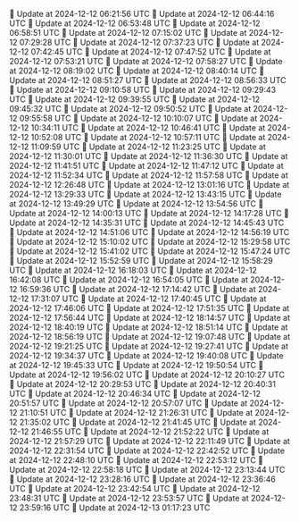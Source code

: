 🔄 Update at 2024-12-12 06:21:56 UTC
🔄 Update at 2024-12-12 06:44:16 UTC
🔄 Update at 2024-12-12 06:53:48 UTC
🔄 Update at 2024-12-12 06:58:51 UTC
🔄 Update at 2024-12-12 07:15:02 UTC
🔄 Update at 2024-12-12 07:29:28 UTC
🔄 Update at 2024-12-12 07:37:23 UTC
🔄 Update at 2024-12-12 07:42:45 UTC
🔄 Update at 2024-12-12 07:47:52 UTC
🔄 Update at 2024-12-12 07:53:21 UTC
🔄 Update at 2024-12-12 07:58:27 UTC
🔄 Update at 2024-12-12 08:19:02 UTC
🔄 Update at 2024-12-12 08:40:14 UTC
🔄 Update at 2024-12-12 08:51:27 UTC
🔄 Update at 2024-12-12 08:56:33 UTC
🔄 Update at 2024-12-12 09:10:58 UTC
🔄 Update at 2024-12-12 09:29:43 UTC
🔄 Update at 2024-12-12 09:39:55 UTC
🔄 Update at 2024-12-12 09:45:32 UTC
🔄 Update at 2024-12-12 09:50:52 UTC
🔄 Update at 2024-12-12 09:55:58 UTC
🔄 Update at 2024-12-12 10:10:07 UTC
🔄 Update at 2024-12-12 10:34:11 UTC
🔄 Update at 2024-12-12 10:46:41 UTC
🔄 Update at 2024-12-12 10:52:08 UTC
🔄 Update at 2024-12-12 10:57:11 UTC
🔄 Update at 2024-12-12 11:09:59 UTC
🔄 Update at 2024-12-12 11:23:25 UTC
🔄 Update at 2024-12-12 11:30:01 UTC
🔄 Update at 2024-12-12 11:36:30 UTC
🔄 Update at 2024-12-12 11:41:51 UTC
🔄 Update at 2024-12-12 11:47:12 UTC
🔄 Update at 2024-12-12 11:52:34 UTC
🔄 Update at 2024-12-12 11:57:58 UTC
🔄 Update at 2024-12-12 12:26:48 UTC
🔄 Update at 2024-12-12 13:01:16 UTC
🔄 Update at 2024-12-12 13:29:33 UTC
🔄 Update at 2024-12-12 13:43:15 UTC
🔄 Update at 2024-12-12 13:49:29 UTC
🔄 Update at 2024-12-12 13:54:56 UTC
🔄 Update at 2024-12-12 14:00:13 UTC
🔄 Update at 2024-12-12 14:17:28 UTC
🔄 Update at 2024-12-12 14:35:31 UTC
🔄 Update at 2024-12-12 14:45:43 UTC
🔄 Update at 2024-12-12 14:51:06 UTC
🔄 Update at 2024-12-12 14:56:19 UTC
🔄 Update at 2024-12-12 15:10:02 UTC
🔄 Update at 2024-12-12 15:29:58 UTC
🔄 Update at 2024-12-12 15:41:02 UTC
🔄 Update at 2024-12-12 15:47:24 UTC
🔄 Update at 2024-12-12 15:52:59 UTC
🔄 Update at 2024-12-12 15:58:29 UTC
🔄 Update at 2024-12-12 16:18:03 UTC
🔄 Update at 2024-12-12 16:42:08 UTC
🔄 Update at 2024-12-12 16:54:05 UTC
🔄 Update at 2024-12-12 16:59:36 UTC
🔄 Update at 2024-12-12 17:14:42 UTC
🔄 Update at 2024-12-12 17:31:07 UTC
🔄 Update at 2024-12-12 17:40:45 UTC
🔄 Update at 2024-12-12 17:46:06 UTC
🔄 Update at 2024-12-12 17:51:35 UTC
🔄 Update at 2024-12-12 17:56:44 UTC
🔄 Update at 2024-12-12 18:14:57 UTC
🔄 Update at 2024-12-12 18:40:19 UTC
🔄 Update at 2024-12-12 18:51:14 UTC
🔄 Update at 2024-12-12 18:56:19 UTC
🔄 Update at 2024-12-12 19:07:48 UTC
🔄 Update at 2024-12-12 19:21:25 UTC
🔄 Update at 2024-12-12 19:27:41 UTC
🔄 Update at 2024-12-12 19:34:37 UTC
🔄 Update at 2024-12-12 19:40:08 UTC
🔄 Update at 2024-12-12 19:45:33 UTC
🔄 Update at 2024-12-12 19:50:54 UTC
🔄 Update at 2024-12-12 19:56:02 UTC
🔄 Update at 2024-12-12 20:10:27 UTC
🔄 Update at 2024-12-12 20:29:53 UTC
🔄 Update at 2024-12-12 20:40:31 UTC
🔄 Update at 2024-12-12 20:46:34 UTC
🔄 Update at 2024-12-12 20:51:57 UTC
🔄 Update at 2024-12-12 20:57:07 UTC
🔄 Update at 2024-12-12 21:10:51 UTC
🔄 Update at 2024-12-12 21:26:31 UTC
🔄 Update at 2024-12-12 21:35:02 UTC
🔄 Update at 2024-12-12 21:41:45 UTC
🔄 Update at 2024-12-12 21:46:55 UTC
🔄 Update at 2024-12-12 21:52:22 UTC
🔄 Update at 2024-12-12 21:57:29 UTC
🔄 Update at 2024-12-12 22:11:49 UTC
🔄 Update at 2024-12-12 22:31:54 UTC
🔄 Update at 2024-12-12 22:42:52 UTC
🔄 Update at 2024-12-12 22:48:10 UTC
🔄 Update at 2024-12-12 22:53:12 UTC
🔄 Update at 2024-12-12 22:58:18 UTC
🔄 Update at 2024-12-12 23:13:44 UTC
🔄 Update at 2024-12-12 23:28:16 UTC
🔄 Update at 2024-12-12 23:36:46 UTC
🔄 Update at 2024-12-12 23:42:54 UTC
🔄 Update at 2024-12-12 23:48:31 UTC
🔄 Update at 2024-12-12 23:53:57 UTC
🔄 Update at 2024-12-12 23:59:16 UTC
🔄 Update at 2024-12-13 01:17:23 UTC
